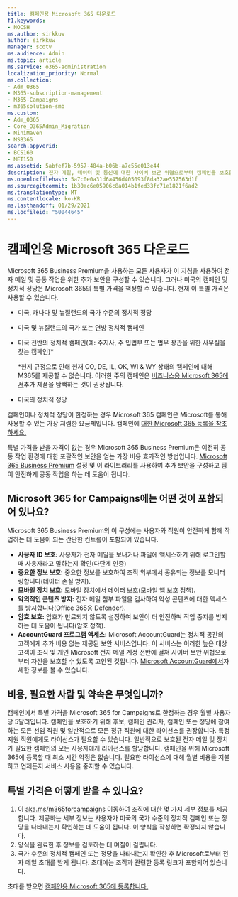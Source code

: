```yaml
---
title: 캠페인용 Microsoft 365 다운로드
f1.keywords:
- NOCSH
ms.author: sirkkuw
author: sirkkuw
manager: scotv
ms.audience: Admin
ms.topic: article
ms.service: o365-administration
localization_priority: Normal
ms.collection:
- Adm_O365
- M365-subscription-management
- M365-Campaigns
- m365solution-smb
ms.custom:
- Adm_O365
- Core_O365Admin_Migration
- MiniMaven
- MSB365
search.appverid:
- BCS160
- MET150
ms.assetid: 5abfef7b-5957-484a-b06b-a7c55e013e44
description: 전자 메일, 데이터 및 통신에 대한 사이버 보안 위협으로부터 캠페인을 보호할 수 있도록 캠페인을 위한 Microsoft 365를 다운로드하세요.
ms.openlocfilehash: 5a7c0e0a31d6a456d405093f8da32ae557563d1f
ms.sourcegitcommit: 1b30ac6e05906c8a014b1fed33fc71e1821f6ad2
ms.translationtype: MT
ms.contentlocale: ko-KR
ms.lasthandoff: 01/29/2021
ms.locfileid: "50044645"
---
```

# <a name="get-microsoft-365-for-campaigns"></a>캠페인용 Microsoft 365 다운로드

Microsoft 365 Business Premium을 사용하는 모든 사용자가 이 지침을 사용하여 전자 메일 및 공동 작업을 위한 추가 보안을 구성할 수 있습니다. 그러나 미국의 캠페인 및 정치적 정당은 Microsoft 365의 특별 가격을 책정할 수 있습니다. 현재 이 특별 가격은 사용할 수 있습니다.

- 미국, 캐나다 및 뉴질랜드의 국가 수준의 정치적 정당
- 미국 및 뉴질랜드의 국가 또는 연방 정치적 캠페인
- 미국 전반의 정치적 캠페인(예: 주지사, 주 입법부 또는 법무 장관을 위한 사무실을 찾는 캠페인)*

    *현지 규정으로 인해 현재 CO, DE, IL, OK, WI & WY 상태의 캠페인에 대해 M365를 제공할 수 없습니다. 이러한 주의 캠페인은 [비즈니스용 Microsoft 365에서](https://www.office.com/business)추가 제품을 탐색하는 것이 권장됩니다.

- 미국의 정치적 정당

캠페인이나 정치적 정당이 한정하는 경우 Microsoft 365 캠페인은 Microsoft를 통해 사용할 수 있는 가장 저렴한 요금제입니다. 캠페인에 [대한 Microsoft 365 등록을 참조하세요.](m365-campaigns-sign-up.md)  

특별 가격을 받을 자격이 없는 경우 Microsoft 365 Business Premium은 여전히 공동 작업 환경에 대한 포괄적인 보안을 얻는 가장 비용 효과적인 방법입니다. [Microsoft 365 Business Premium](../business/set-up.md?toc=/microsoft-365/campaigns/toc.json&bc=/microsoft-365/campaigns/breadcrumb/toc.json) 설정 및 이 라이브러리를 사용하여 추가 보안을 구성하고 팀이 안전하게 공동 작업을 하는 데 도움이 됩니다.

## <a name="what-does-microsoft-365-for-campaigns-include"></a>Microsoft 365 for Campaigns에는 어떤 것이 포함되어 있나요?

Microsoft 365 Business Premium의 이 구성에는 사용자와 직원이 안전하게 함께 작업하는 데 도움이 되는 간단한 컨트롤이 포함되어 있습니다.

- **사용자 ID 보호:** 사용자가 전자 메일을 보내거나 파일에 액세스하기 위해 로그인할 때 사용자라고 말하는지 확인(다단계 인증)
- **중요한 정보 보호:** 중요한 정보를 보호하여 조직 외부에서 공유되는 정보를 모니터링합니다(데이터 손실 방지).
- **모바일 장치 보호:** 모바일 장치에서 데이터 보호(모바일 앱 보호 정책).
- **악의적인 콘텐츠 방지:** 전자 메일 첨부 파일을 검사하여 악성 콘텐츠에 대한 액세스를 방지합니다(Office 365용 Defender).
- **암호 보호:** 암호가 만료되지 않도록 설정하여 보안이 더 안전하며 작업 중지를 방지하는 데 도움이 됩니다(암호 정책).
- **AccountGuard 프로그램 액세스:** Microsoft AccountGuard는 정치적 공간의 고객에게 추가 비용 없는 제공된 보안 서비스입니다. 이 서비스는 이러한 높은 대상 고객이 조직 및 개인 Microsoft 전자 메일 계정 전반에 걸쳐 사이버 보안 위협으로부터 자신을 보호할 수 있도록 고안된 것입니다. [Microsoft AccountGuard에서](https://www.microsoftaccountguard.com/)자세한 정보를 볼 수 있습니다.

## <a name="what-does-it-cost-who-needs-it-and-what-is-the-commitment"></a>비용, 필요한 사람 및 약속은 무엇입니까?

캠페인에서 특별 가격을 Microsoft 365 for Campaigns로 한정하는 경우 월별 사용자당 5달러입니다.
캠페인을 보호하기 위해 후보, 캠페인 관리자, 캠페인 또는 정당에 참여하는 모든 선임 직원 및 일반적으로 모든 정규 직원에 대한 라이선스를 권장합니다. 특정 지원 직원에게도 라이선스가 필요할 수 있습니다. 일반적으로 보호된 전자 메일 및 장치가 필요한 캠페인의 모든 사용자에게 라이선스를 할당합니다.
캠페인을 위해 Microsoft 365에 등록할 때 최소 시간 약정은 없습니다. 필요한 라이선스에 대해 월별 비용을 지불하고 언제든지 서비스 사용을 중지할 수 있습니다.

## <a name="how-do-i-qualify-for-special-pricing"></a>특별 가격은 어떻게 받을 수 있나요?

1. 이 [aka.ms/m365forcampaigns](https://aka.ms/m365forcampaigns/) 이동하여 조직에 대한 몇 가지 세부 정보를 제공합니다. 제공하는 세부 정보는 사용자가 미국의 국가 수준의 정치적 캠페인 또는 정당을 나타내는지 확인하는 데 도움이 됩니다. 이 양식을 작성하면 확정되지 않습니다.
2. 양식을 완료한 후 정보를 검토하는 데 며칠이 걸립니다.
3. 국가 수준의 정치적 캠페인 또는 정당을 나타내는지 확인한 후 Microsoft로부터 전자 메일 초대를 받게 됩니다. 초대에는 조직과 관련한 등록 링크가 포함되어 있습니다.

초대를 받으면 [캠페인용 Microsoft 365에 등록합니다.](m365-campaigns-sign-up.md)

